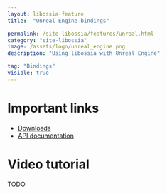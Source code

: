 ```yaml
---
layout: libossia-feature
title:  "Unreal Engine bindings"

permalink: /site-libossia/features/unreal.html
category: "site-libossia"
image: /assets/logo/unreal_engine.png
description: "Using libossia with Unreal Engine"

tag: "Bindings"
visible: true
---
```


# Important links

* [Downloads](../download.html#unreal-binding)
* [API documentation](https://ossia.io/ossia-docs/?cpp)

# Video tutorial

TODO
